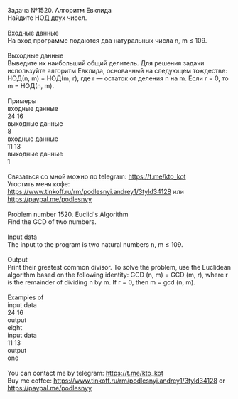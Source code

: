 Задача №1520. Алгоритм Евклида<br />Найдите НОД двух чисел.<br /><br />Входные данные<br />На вход программе подаются два натуральных числа n, m ≤ 109.<br /><br />Выходные данные<br />Выведите их наибольший общий делитель. Для решения задачи используйте алгоритм Евклида, основанный на следующем тождестве: НОД(n, m) = НОД(m, r), где r — остаток от деления n на m. Если r = 0, то m = НОД(n, m).<br /><br />Примеры<br />входные данные<br />24 16<br />выходные данные<br />8<br />входные данные<br />11 13<br />выходные данные<br />1<br /><br />Связаться со мной можно по telegram: https://t.me/kto_kot<br />Угостить меня кофе: https://www.tinkoff.ru/rm/podlesnyi.andrey1/3tyld34128 или https://paypal.me/podlesnyy<br /><br />Problem number 1520. Euclid's Algorithm<br />Find the GCD of two numbers.<br /><br />Input data<br />The input to the program is two natural numbers n, m ≤ 109.<br /><br />Output<br />Print their greatest common divisor. To solve the problem, use the Euclidean algorithm based on the following identity: GCD (n, m) = GCD (m, r), where r is the remainder of dividing n by m. If r = 0, then m = gcd (n, m).<br /><br />Examples of<br />input data<br />24 16<br />output<br />eight<br />input data<br />11 13<br />output<br />one<br /><br /> You can contact me by telegram: https://t.me/kto_kot <br /> Buy me coffee: https://www.tinkoff.ru/rm/podlesnyi.andrey1/3tyld34128 or https://paypal.me/podlesnyy